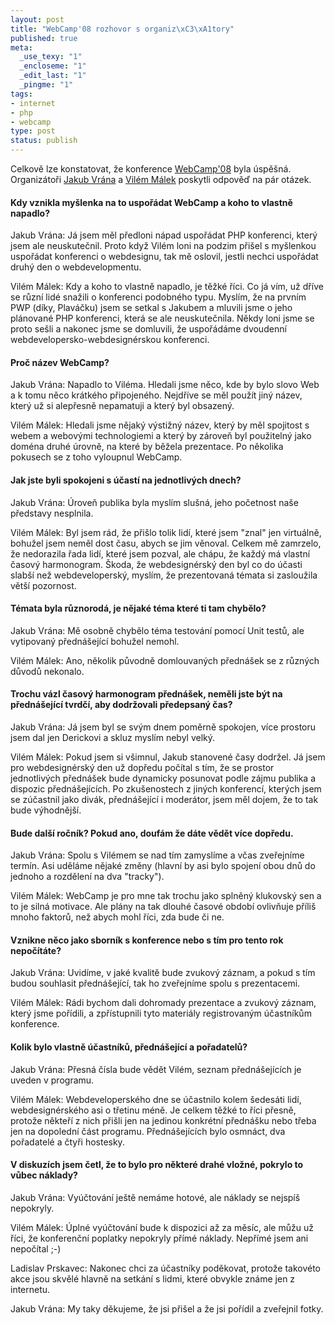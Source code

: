 ```yaml
--- 
layout: post
title: "WebCamp'08 rozhovor s organiz\xC3\xA1tory"
published: true
meta: 
  _use_texy: "1"
  _encloseme: "1"
  _edit_last: "1"
  _pingme: "1"
tags: 
- internet
- php
- webcamp
type: post
status: publish
---
```

Celkově lze konstatovat, že konference <a href="http://blog.prskavec.net/?p=39">WebCamp'08</a> byla úspěšná. Organizátoři <a href="http://php.vrana.cz">Jakub Vrána</a> a <a href="http://www.interval.cz">Vilém Málek</a> poskytli odpověď na pár otázek.
<h4>Kdy vznikla myšlenka na to uspořádat WebCamp a koho to vlastně napadlo?</h4>
Jakub Vrána: Já jsem měl předloni nápad uspořádat PHP konferenci, který jsem ale neuskutečnil. Proto když Vilém loni na podzim přišel s myšlenkou uspořádat konferenci o webdesignu, tak mě oslovil, jestli nechci uspořádat druhý den o webdevelopmentu.

Vilém Málek: Kdy a koho to vlastně napadlo, je těžké říci. Co já vím, už dříve se různí lidé snažili o konferenci podobného typu. Myslím, že na prvním PWP (díky, Plaváčku) jsem se setkal s Jakubem a mluvili jsme o jeho plánované PHP konferenci, která se ale neuskutečnila. Někdy loni jsme se proto sešli a nakonec jsme se domluvili, že uspořádáme dvoudenní webdevelopersko-webdesignérskou konferenci.
<h4>Proč název WebCamp?</h4>
Jakub Vrána: Napadlo to Viléma. Hledali jsme něco, kde by bylo slovo Web a k tomu něco krátkého připojeného. Nejdříve se měl použít jiný název, který už si alepřesně nepamatuji a který byl obsazený.

Vilém Málek: Hledali jsme nějaký výstižný název, který by měl spojitost s webem a webovými technologiemi a který by zároveň byl použitelný jako doména druhé úrovně, na které by běžela prezentace. Po několika pokusech se z toho vyloupnul WebCamp.
<h4>Jak jste byli spokojeni s účastí na jednotlivých dnech?</h4>
Jakub Vrána: Úroveň publika byla myslím slušná, jeho početnost naše představy nesplnila.

Vilém Málek: Byl jsem rád, že přišlo tolik lidí, které jsem "znal" jen virtuálně, bohužel jsem neměl dost času, abych se jim věnoval. Celkem mě zamrzelo, že nedorazila řada lidí, které jsem pozval, ale chápu, že každý má vlastní časový harmonogram. Škoda, že webdesignérský den byl co do účasti slabší než webdeveloperský, myslím, že prezentovaná témata si zasloužila větší pozornost.
<h4>Témata byla různorodá, je nějaké téma které ti tam chybělo?</h4>
Jakub Vrána: Mě osobně chybělo téma testování pomocí Unit testů, ale vytipovaný přednášející bohužel nemohl.

Vilém Málek: Ano, několik původně domlouvaných přednášek se z různých důvodů nekonalo.
<h4>Trochu vázl časový harmonogram přednášek, neměli jste být na  přednášející tvrdčí, aby dodržovali předepsaný čas?</h4>
Jakub Vrána: Já jsem byl se svým dnem poměrně spokojen, více prostoru jsem dal jen Derickovi a skluz myslím nebyl velký.

Vilém Málek: Pokud jsem si všimnul, Jakub stanovené časy dodržel. Já jsem pro webdesignérský den už dopředu počítal s tím, že se prostor jednotlivých přednášek bude dynamicky posunovat podle zájmu publika a dispozic přednášejících. Po zkušenostech z jiných konferencí, kterých jsem se zúčastnil jako divák, přednášející i moderátor, jsem měl dojem, že to tak bude výhodnější.
<h4>Bude další ročník? Pokud ano, doufám že dáte vědět více dopředu.</h4>
Jakub Vrána: Spolu s Vilémem se nad tím zamyslíme a včas zveřejníme termín. Asi uděláme nějaké změny (hlavní by asi bylo spojení obou dnů do jednoho a rozdělení na dva "tracky").

Vilém Málek: WebCamp je pro mne tak trochu jako splněný klukovský sen a to je silná motivace. Ale plány na tak dlouhé časové období ovlivňuje příliš mnoho faktorů, než abych mohl říci, zda bude či ne.
<h4>Vznikne něco jako sborník s konference nebo s tím pro tento rok  nepočítáte?</h4>
Jakub Vrána: Uvidíme, v jaké kvalitě bude zvukový záznam, a pokud s tím budou souhlasit přednášející, tak ho zveřejníme spolu s prezentacemi.

Vilém Málek: Rádi bychom dali dohromady prezentace a zvukový záznam, který jsme pořídili, a zpřístupnili tyto materiály registrovaným účastníkům konference.
<h4>Kolik bylo vlastně účastníků, přednášející a pořadatelů?</h4>
Jakub Vrána: Přesná čísla bude vědět Vilém, seznam přednášejících je uveden v programu.

Vilém Málek: Webdeveloperského dne se účastnilo kolem šedesáti lidí, webdesignérského asi o třetinu méně. Je celkem těžké to říci přesně, protože někteří z nich přišli jen na jedinou konkrétní přednášku nebo třeba jen na dopolední část programu. Přednášejících bylo osmnáct, dva pořadatelé a čtyři hostesky.
<h4>V diskuzích jsem četl, že to bylo pro některé drahé vložné, pokrylo to vůbec náklady?</h4>
Jakub Vrána: Vyúčtování ještě nemáme hotové, ale náklady se nejspíš nepokryly.

Vilém Málek: Úplné vyúčtování bude k dispozici až za měsíc, ale můžu už říci, že konferenční poplatky nepokryly přímé náklady. Nepřímé jsem ani nepočítal ;-)

Ladislav Prskavec: Nakonec chci za účastníky poděkovat, protože takovéto akce jsou skvělé hlavně na setkání s lidmi, které obvykle známe jen z internetu.

Jakub Vrána: My taky děkujeme, že jsi přišel a že jsi pořídil a zveřejnil fotky.
